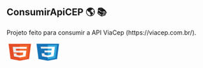 ## ConsumirApiCEP :earth_americas: :books:
<div>
  Projeto feito para consumir a API ViaCep (https://viacep.com.br/).
</div>


<div  style="display: inline_block"><br>
  <img align="center" alt="Andrei-HTML" height="40" width="60" src="https://raw.githubusercontent.com/devicons/devicon/master/icons/html5/html5-original.svg">
  <img align="center" alt="Andrei-CSS" height="40" width="60" src="https://raw.githubusercontent.com/devicons/devicon/master/icons/css3/css3-original.svg">
</div>
